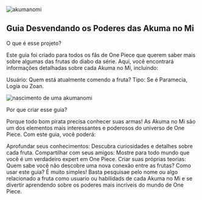 ![akumanomi](https://i.pinimg.com/originals/09/9a/53/099a53fae07d7c955da1e93c99218715.gif)

## Guia Desvendando os Poderes das Akuma no Mi

O que é esse projeto?

Este guia foi criado para todos os fãs de One Piece que querem saber mais sobre algumas das frutas do diabo  da série. Aqui, você encontrará informações detalhadas sobre cada Akuma no Mi, incluindo:

Usuário: Quem está atualmente comendo a fruta?
Tipo: Se é Paramecia, Logia ou Zoan.


![nascimento de uma akumanomi](https://static.wikia.nocookie.net/op-seken-infos/images/4/47/FDD.gif/revision/latest?cb=20160722154242&path-prefix=fr)


Por que criar esse guia?

Porque todo bom pirata precisa conhecer suas armas! As Akuma no Mi são um dos elementos mais interessantes e poderosos do universo de One Piece. Com este guia, você poderá:

Aprofundar seus conhecimentos: Descubra curiosidades e detalhes sobre cada fruta.
Compartilhar com seus amigos: Mostre para todo mundo que você é um verdadeiro expert em One Piece.
Criar suas próprias teorias: Quem sabe você não descobre uma nova conexão entre as frutas?
Como usar este guia?
É muito simples! Basta pesquisae pelo nome ou algo relacionado a fruta como usuario ou habilidads de cada Akuma no Mi e se divertir aprendendo sobre os poderes mais incríveis do mundo de One Piece.
